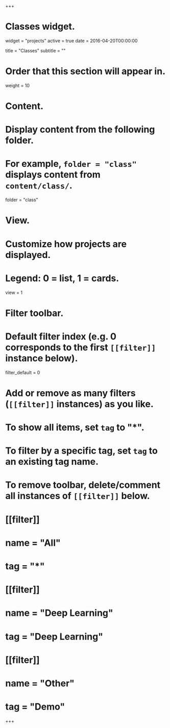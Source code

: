 +++
# Classes widget.
widget = "projects"
active = true
date = 2016-04-20T00:00:00

title = "Classes"
subtitle = ""

# Order that this section will appear in.
weight = 10

# Content.
# Display content from the following folder.
# For example, `folder = "class"` displays content from `content/class/`.
folder = "class"

# View.
# Customize how projects are displayed.
# Legend: 0 = list, 1 = cards.
view = 1

# Filter toolbar.

# Default filter index (e.g. 0 corresponds to the first `[[filter]]` instance below).
filter_default = 0

# Add or remove as many filters (`[[filter]]` instances) as you like.
# To show all items, set `tag` to "*".
# To filter by a specific tag, set `tag` to an existing tag name.
# To remove toolbar, delete/comment all instances of `[[filter]]` below.
# [[filter]]
#   name = "All"
#   tag = "*"
# 
# [[filter]]
#   name = "Deep Learning"
#   tag = "Deep Learning"
# 
# [[filter]]
#   name = "Other"
#   tag = "Demo"

+++

